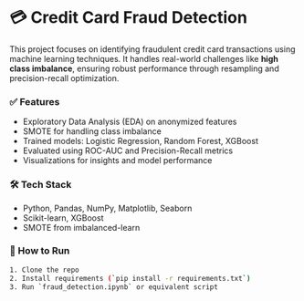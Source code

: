 # 💳 Credit Card Fraud Detection

This project focuses on identifying fraudulent credit card transactions using machine learning techniques. It handles real-world challenges like **high class imbalance**, ensuring robust performance through resampling and precision-recall optimization.

### ✅ Features
- Exploratory Data Analysis (EDA) on anonymized features
- SMOTE for handling class imbalance
- Trained models: Logistic Regression, Random Forest, XGBoost
- Evaluated using ROC-AUC and Precision-Recall metrics
- Visualizations for insights and model performance

### 🛠️ Tech Stack
- Python, Pandas, NumPy, Matplotlib, Seaborn
- Scikit-learn, XGBoost
- SMOTE from imbalanced-learn

### 🚀 How to Run
```bash
1. Clone the repo  
2. Install requirements (`pip install -r requirements.txt`)  
3. Run `fraud_detection.ipynb` or equivalent script
```
